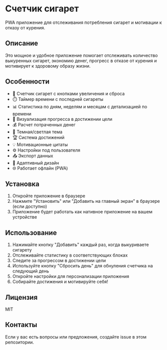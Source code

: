 # Счетчик сигарет

PWA приложение для отслеживания потребления сигарет и мотивации к отказу от курения.

## Описание

Это мощное и удобное приложение помогает отслеживать количество выкуренных сигарет, экономию денег, прогресс в отказе от курения и мотивирует к здоровому образу жизни.

## Особенности

- 🚬 Счетчик сигарет с кнопками увеличения и сброса
- ⏱️ Таймер времени с последней сигареты
- 📊 Статистика по дням, неделям и месяцам с детализацией по времени
- 🎯 Визуализация прогресса в достижении цели
- 💰 Расчет потраченных денег
- 🌙 Темная/светлая тема
- 🏆 Система достижений
- 💡 Мотивационные цитаты
- ⚙️ Настройки под пользователя
- 📤 Экспорт данных
- 📱 Адаптивный дизайн
- 🌐 Работает офлайн (PWA)

## Установка

1. Откройте приложение в браузере
2. Нажмите "Установить" или "Добавить на главный экран" в браузере (если доступно)
3. Приложение будет работать как нативное приложение на вашем устройстве

## Использование

1. Нажимайте кнопку "Добавить" каждый раз, когда выкуриваете сигарету
2. Отслеживайте статистику в соответствующих блоках
3. Следите за прогрессом в достижении цели
4. Используйте кнопку "Сбросить день" для обнуления счетчика на следующий день
5. Откройте настройки для персонализации приложения
6. Собирайте достижения и мотивируйте себя!

## Лицензия

MIT

## Контакты

Если у вас есть вопросы или предложения, создайте issue в этом репозитории.